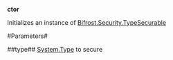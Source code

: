 **ctor**

Initializes an instance of [Bifrost.Security.TypeSecurable](Bifrost.Security.TypeSecurable)

#Parameters#


##type##
[System.Type](System.Type) to secure
